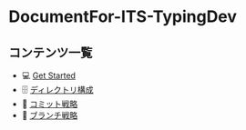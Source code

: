 # DocumentFor-ITS-TypingDev

## コンテンツ一覧

- 💻 [Get Started](get-started.md)
- 🗄️ [ディレクトリ構成](directory-strategy.md)
- 📝 [コミット戦略](commit-strategy.md)
- 🌲 [ブランチ戦略](branch-strategy.md)
